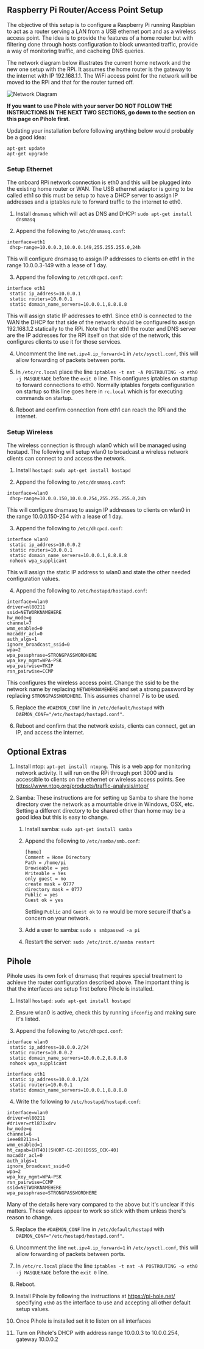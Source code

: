 
## Raspberry Pi Router/Access Point Setup

The objective of this setup is to configure a Raspberry Pi running Raspbian to act as a router serving a LAN from a USB ethernet port
and as a wireless access point. The idea is to provide the features of a home router but with filtering done through
hosts configuration to block unwanted traffic, provide a way of monitoring traffic, and cacheing DNS queries.

The network diagram below illustrates the current home network and the new one setup with the RPi. It assumes the home router is the gateway to the internet with IP 192.168.1.1. The WiFi access point for the network will be moved to the RPi and that for the router turned off.

![Network Diagram](PiDiagram.png)

**If you want to use Pihole with your server DO NOT FOLLOW THE INSTRUCTIONS IN THE NEXT TWO SECTIONS, go down to the section on this page on Pihole first.**

Updating your installation before following anything below would probably be a good idea:

    apt-get update
    apt-get upgrade

### Setup Ethernet

The onboard RPi network connection is eth0 and this will be plugged into the existing home router or WAN. The USB ethernet
adaptor is going to be called eth1 so this must be setup to have a DHCP server to assign IP addresses and a iptables rule
to forward traffic to the internet to eth0.

 1. Install `dnsmasq` which will act as DNS and DHCP: `sudo apt-get install dnsmasq`
 
 2. Append the following to `/etc/dnsmasq.conf`:
``` 
interface=eth1
 dhcp-range=10.0.0.3,10.0.0.149,255.255.255.0,24h
```      
   This will configure dnsmasq to assign IP addresses to clients on eth1 in the range 10.0.0.3-149 with a lease of 1 day. 

 3. Append the following to `/etc/dhcpcd.conf`:
``` 
interface eth1
 static ip_address=10.0.0.1
 static routers=10.0.0.1
 static domain_name_servers=10.0.0.1,8.8.8.8
```     
   This will assign static IP addresses to eth1. Since eth0 is connected to the WAN the DHCP for that side of
   the network should be configured to assign 192.168.1.2 statically to the RPi. Note that for eth1 the router and
   DNS server are the IP addresses for the RPi itself on that side of the network, this configures clients to use it for
   those services.

 4. Uncomment the line `net.ipv4.ip_forward=1` in `/etc/sysctl.conf`, this will allow forwarding of packets between ports.
 
 5. In `/etc/rc.local` place the line `iptables -t nat -A POSTROUTING -o eth0 -j MASQUERADE` before the `exit 0` line. This
  configures iptables on startup to forward connections to eth0. Normally iptables forgets configuration on startup so this
  line goes here in `rc.local` which is for executing commands on startup. 
 
 6. Reboot and confirm connection from eth1 can reach the RPi and the internet.
 
### Setup Wireless

The wireless connection is through wlan0 which will be managed using hostapd. The following will setup wlan0 to broadcast a wireless network clients can connect to and access the network.

 1. Install `hostapd`: `sudo apt-get install hostapd`
 
 2. Append the following to `/etc/dnsmasq.conf`:
``` 
interface=wlan0
 dhcp-range=10.0.0.150,10.0.0.254,255.255.255.0,24h
```
   This will configure dnsmasq to assign IP addresses to clients on wlan0 in the range 10.0.0.150-254 with a lease of 1 day.
   
 3. Append the following to `/etc/dhcpcd.conf`:
``` 
interface wlan0
 static ip_address=10.0.0.2
 static routers=10.0.0.1
 static domain_name_servers=10.0.0.1,8.8.8.8
 nohook wpa_supplicant
```
  This will assign the static IP address to wlan0 and state the other needed configuration values.
  
 4. Append the following to `/etc/hostapd/hostapd.conf`:
``` 
interface=wlan0
driver=nl80211
ssid=NETWORKNAMEHERE
hw_mode=g
channel=7
wmm_enabled=0
macaddr_acl=0
auth_algs=1
ignore_broadcast_ssid=0
wpa=2
wpa_passphrase=STRONGPASSWORDHERE
wpa_key_mgmt=WPA-PSK
wpa_pairwise=TKIP
rsn_pairwise=CCMP
```    
  This configures the wireless access point. Change the ssid to be the network name by replacing `NETWORKNAMEHERE` and 
  set a strong password by replacing `STRONGPASSWORDHERE`. This assumes channel 7 is to be used.
  
 5. Replace the `#DAEMON_CONF` line in `/etc/default/hostapd` with `DAEMON_CONF="/etc/hostapd/hostapd.conf"`.
 
 6. Reboot and confirm that the network exists, clients can connect, get an IP, and access the internet.
 
## Optional Extras

1. Install ntop: `apt-get install ntopng`. This is a web app for monitoring network activity. It will run on the RPi 
  through port 3000 and is accessible to clients on the ethernet or wireless access points. See https://www.ntop.org/products/traffic-analysis/ntop/
  
2. Samba: These instructions are for setting up Samba to share the home directory over the network as a mountable drive in Windows, OSX, etc. Setting a different directory to be shared other than home may be a good idea but this is easy to change.

   1. Install samba: `sudo apt-get install samba`

   2. Append the following to `/etc/samba/smb.conf`:

          [home]
          Comment = Home Directory
          Path = /home/pi
          Browseable = yes
          Writeable = Yes
          only guest = no
          create mask = 0777
          directory mask = 0777
          Public = yes
          Guest ok = yes
      
      Setting `Public` and `Guest ok` to `no` would be more secure if that's a concern on your network.
    
   3. Add a user to samba: `sudo s smbpasswd -a pi` 

   4. Restart the server: `sudo /etc/init.d/samba restart`
  
## Pihole

Pihole uses its own fork of dnsmasq that requires special treatment to achieve the router configuration described above. The important thing is that the interfaces are setup first before Pihole is installed. 

1. Install `hostapd`: `sudo apt-get install hostapd`
 
2. Ensure wlan0 is active, check this by running `ifconfig` and making sure it's listed.

3. Append the following to `/etc/dhcpcd.conf`:
```
interface wlan0
 static ip_address=10.0.0.2/24
 static routers=10.0.0.2
 static domain_name_servers=10.0.0.2,8.8.8.8
 nohook wpa_supplicant

interface eth1
 static ip_address=10.0.0.1/24
 static routers=10.0.0.1
 static domain_name_servers=10.0.0.1,8.8.8.8
```
4. Write the following to `/etc/hostapd/hostapd.conf`:

```
interface=wlan0
driver=nl80211
#driver=rtl871xdrv
hw_mode=g
channel=6
ieee80211n=1
wmm_enabled=1
ht_capab=[HT40][SHORT-GI-20][DSSS_CCK-40]
macaddr_acl=0
auth_algs=1
ignore_broadcast_ssid=0
wpa=2
wpa_key_mgmt=WPA-PSK
rsn_pairwise=CCMP
ssid=NETWORKNAMEHERE
wpa_passphrase=STRONGPASSWORDHERE
```

   Many of the details here vary compared to the above but it's unclear if this matters. These values appear to work so stick with them unless there's reason to change.

5. Replace the `#DAEMON_CONF` line in `/etc/default/hostapd` with `DAEMON_CONF="/etc/hostapd/hostapd.conf"`.

6. Uncomment the line `net.ipv4.ip_forward=1` in `/etc/sysctl.conf`, this will allow forwarding of packets between ports.
 
7. In `/etc/rc.local` place the line `iptables -t nat -A POSTROUTING -o eth0 -j MASQUERADE` before the `exit 0` line. 

8. Reboot.

9. Install Pihole by following the instructions at https://pi-hole.net/ specifying `eth0` as the interface to use and accepting all other default setup values.

10. Once Pihole is installed set it to listen on all interfaces

11. Turn on Pihole's DHCP with address range 10.0.0.3 to 10.0.0.254, gateway 10.0.0.2


